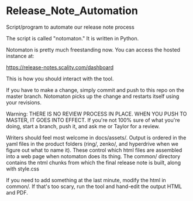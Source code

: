 # Release_Note_Automation
Script/program to automate our release note process

The script is called "notomaton." It is written in Python.

Notomaton is pretty much freestanding now. You can access the hosted instance at:

https://release-notes.scality.com/dashboard

This is how you should interact with the tool. 

If you have to make a change, simply commit and push to this repo on the master branch. Notomaton 
picks up the change and restarts itself using your revisions. 

Warning: THERE IS NO REVIEW PROCESS IN PLACE. WHEN YOU PUSH TO MASTER, IT GOES INTO EFFECT.
If you're not 100% sure of what you're doing, start a branch, push it, and ask me or Taylor for a
review. 

Writers should feel most welcome in docs/assets/. Output is ordered in the yaml files in the
product folders (ring/, zenko/, and hyperdrive when we figure out what to name it). These control
which html files are assembled into a web page when notomaton does its thing. The common/ 
directory contains the ntml chunks from which the final release note is built, along with style.css

If you need to add something at the last minute, modify the html in common/. If that's too scary,
run the tool and hand-edit the output HTML and PDF.
